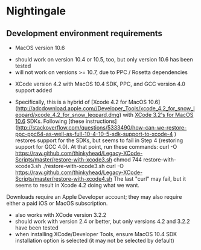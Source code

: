 Nightingale
===========

Development environment requirements
------------------------------------
* MacOS version 10.6 
 - should work on version 10.4 or 10.5, too, but only version 10.6 has been tested
 - will not work on versions >= 10.7, due to PPC / Rosetta dependencies
* XCode version 4.2 with MacOS 10.4 SDK, PPC, and GCC version 4.0 support added 
 - Specifically, this is a hybrid of [Xcode 4.2 for MacOS 10.6] (http://adcdownload.apple.com//Developer_Tools/xcode_4.2_for_snow_leopard/xcode_4.2_for_snow_leopard.dmg)
 with [XCode 3.2's for MacOS 10.6](http://adcdownload.apple.com//Developer_Tools/xcode_3.2.6_and_ios_sdk_4.3__final/xcode_3.2.6_and_ios_sdk_4.3.dmg) SDKs.
 Following [these instructions] (http://stackoverflow.com/questions/5333490/how-can-we-restore-ppc-ppc64-as-well-as-full-10-4-10-5-sdk-support-to-xcode-4
) restores support for the SDKs, but seems to fail in Step 4 (restoring support for GCC 4.0). At that point, run these commands:
	curl -O https://raw.github.com/thinkyhead/Legacy-XCode-Scripts/master/restore-with-xcode3.sh
	chmod 744 restore-with-xcode3.sh
	./restore-with-xcode3.sh
	curl -O https://raw.github.com/thinkyhead/Legacy-XCode-Scripts/master/restore-with-xcode4.sh
The last "curl" may fail, but it seems to result in Xcode 4.2 doing what we want.

Downloads require an Apple Developer account; they may also require either a paid iOS or MacOS subscription.
 - also works with XCode version 3.2.2
 - should work with version 2.4 or better, but only versions 4.2 and 3.2.2 have been tested
 - when installing XCode/Developer Tools, ensure MacOS 10.4 SDK installation option is selected (it may not be selected by default)



